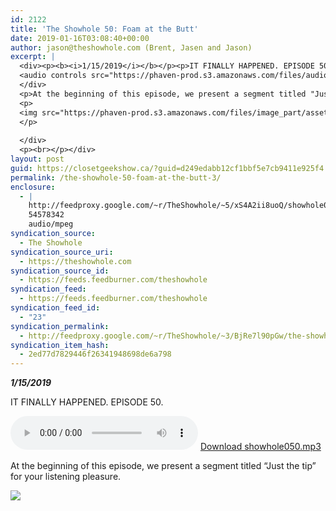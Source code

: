 ```yaml
---
id: 2122
title: 'The Showhole 50: Foam at the Butt'
date: 2019-01-16T03:08:40+00:00
author: jason@theshowhole.com (Brent, Jasen and Jason)
excerpt: |
  <div><p><b><i>1/15/2019</i></b></p><p>IT FINALLY HAPPENED. EPISODE 50.&nbsp;</p><p>        </p><div>
  <audio controls src="https://phaven-prod.s3.amazonaws.com/files/audio_part/asset/2197305/K6gyuYMiOuI3WG4XwJYhTf7rKWE/showhole050.mp3"></audio> <a href="https://phaven-prod.s3.amazonaws.com/files/audio_part/asset/2197305/K6gyuYMiOuI3WG4XwJYhTf7rKWE/showhole050.mp3">Download showhole050.mp3</a>
  </div>
  <p>At the beginning of this episode, we present a segment titled "Just the tip" for your listening pleasure.<br></p><p>        </p><div>
  <p>
  <img src="https://phaven-prod.s3.amazonaws.com/files/image_part/asset/2197306/dPSor9qiEITdC83iAXw50J0UpBc/medium_sh50.jpg">
  </p>
  
  </div>
  <p><br></p></div>
layout: post
guid: https://closetgeekshow.ca/?guid=d249edabb12cf1bbf5e7cb9411e925f4
permalink: /the-showhole-50-foam-at-the-butt-3/
enclosure:
  - |
    http://feedproxy.google.com/~r/TheShowhole/~5/xS4A2ii8uoQ/showhole050.mp3
    54578342
    audio/mpeg
syndication_source:
  - The Showhole
syndication_source_uri:
  - https://theshowhole.com
syndication_source_id:
  - https://feeds.feedburner.com/theshowhole
syndication_feed:
  - https://feeds.feedburner.com/theshowhole
syndication_feed_id:
  - "23"
syndication_permalink:
  - http://feedproxy.google.com/~r/TheShowhole/~3/BjRe7l90pGw/the-showhole-50-foam-at-the-butt
syndication_item_hash:
  - 2ed77d7829446f26341948698de6a798
---
```

<div class="posthaven-post-body">
  <p>
    <b><i>1/15/2019</i></b>
  </p>
  
  <p>
    IT FINALLY HAPPENED. EPISODE 50. 
  </p>
  
  <p>
    <div class="posthaven-file posthaven-file-audio posthaven-file-state-processed" id="posthaven_audio_2197305" >
      <audio controls src="https://phaven-prod.s3.amazonaws.com/files/audio_part/asset/2197305/K6gyuYMiOuI3WG4XwJYhTf7rKWE/showhole050.mp3" type="audio/mpeg"></audio> <a class="posthaven-file-download" download href="https://phaven-prod.s3.amazonaws.com/files/audio_part/asset/2197305/K6gyuYMiOuI3WG4XwJYhTf7rKWE/showhole050.mp3">Download showhole050.mp3</a>
    </div>
  </p>
  
  <p>
    At the beginning of this episode, we present a segment titled &#8220;Just the tip&#8221; for your listening pleasure.
  </p>
  
  <div class="posthaven-gallery" id="posthaven_gallery[1379875]">
    <p class="posthaven-file posthaven-file-image posthaven-file-state-processed">
      <img class="posthaven-gallery-image" src="https://phaven-prod.s3.amazonaws.com/files/image_part/asset/2197306/dPSor9qiEITdC83iAXw50J0UpBc/medium_sh50.jpg" data-posthaven-state='processed'
data-medium-src='https://phaven-prod.s3.amazonaws.com/files/image_part/asset/2197306/dPSor9qiEITdC83iAXw50J0UpBc/medium_sh50.jpg'
data-medium-width='351'
data-medium-height='351'
data-large-src='https://phaven-prod.s3.amazonaws.com/files/image_part/asset/2197306/dPSor9qiEITdC83iAXw50J0UpBc/large_sh50.jpg'
data-large-width='351'
data-large-height='351'
data-thumb-src='https://phaven-prod.s3.amazonaws.com/files/image_part/asset/2197306/dPSor9qiEITdC83iAXw50J0UpBc/thumb_sh50.jpg'
data-thumb-width='200'
data-thumb-height='200'
data-xlarge-src='https://phaven-prod.s3.amazonaws.com/files/image_part/asset/2197306/dPSor9qiEITdC83iAXw50J0UpBc/xlarge_sh50.jpg'
data-xlarge-width='351'
data-xlarge-height='351'
data-orig-src='https://phaven-prod.s3.amazonaws.com/files/image_part/asset/2197306/dPSor9qiEITdC83iAXw50J0UpBc/sh50.jpg'
data-orig-width='351'
data-orig-height='351'
data-posthaven-id='2197306' />
    </p></p>
  </div></p> 
  
  <p>
  </p>
</div>
